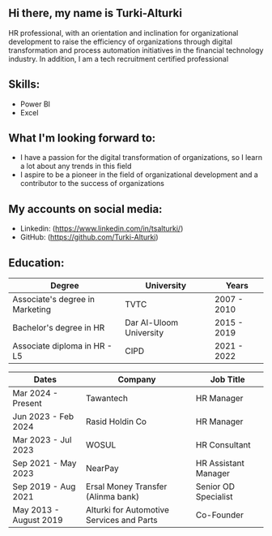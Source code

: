 ## Hi there, my name is Turki-Alturki
HR professional, with an orientation and inclination for organizational development to raise the efficiency of organizations through digital transformation and process automation initiatives in the financial technology industry. In addition, I am a tech recruitment certified professional


  ## Skills:
  * Power BI
  * Excel 

  ## What I'm looking forward to:
  * I have a passion for the digital transformation of organizations, so I learn a lot about any trends in this field
  * I aspire to be a pioneer in the field of organizational development and a contributor to the success of organizations

 ## My accounts on social media:
  * Linkedin: (https://www.linkedin.com/in/tsalturki/)
  * GitHub:   (https://github.com/Turki-Alturki)

 ## Education:
 | Degree | University | Years |
 | --- | --- | --- |
 | Associate's degree in Marketing | TVTC | 2007 - 2010 |
 | Bachelor's degree in HR | Dar Al-Uloom University | 2015 - 2019 |
 | Associate diploma in HR - L5 | CIPD | 2021 - 2022 |


 
| Dates | Company | Job Title |
| --- | --- | --- |
| Mar 2024 - Present  | Tawantech | HR Manager |
| Jun 2023 - Feb 2024 | Rasid Holdin Co | HR Manager |
| Mar 2023 - Jul 2023 | WOSUL | HR Consultant |
| Sep 2021 - May 2023 | NearPay | HR Assistant Manager |
| Sep 2019 - Aug 2021 | Ersal Money Transfer (Alinma bank) | Senior OD Specialist |
| May 2013 - August 2019 | Alturki for Automotive Services and Parts | Co-Founder |
